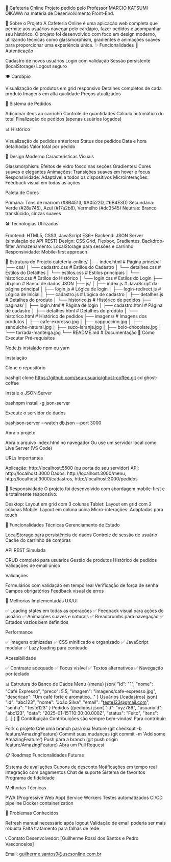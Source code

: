 👻 Cafeteria Online Projeto pedido pelo Professor MARCIO KATSUMI OIKAWA na matéria de Desenvolvimento Front-End. 

🎯 Sobre o Projeto A Cafeteria Online é uma aplicação web completa que permite aos usuários navegar pelo cardápio, fazer pedidos e acompanhar seu histórico. O projeto foi desenvolvido com foco em design moderno, utilizando técnicas como glassmorphism, gradientes e animações suaves para proporcionar uma experiência única. 
✨ Funcionalidades 
🔐 Autenticação

Cadastro de novos usuários Login com validação Sessão persistente (localStorage) Logout seguro

🍽️ Cardápio

Visualização de produtos em grid responsivo Detalhes completos de cada produto Imagens em alta qualidade Preços atualizados

🛒 Sistema de Pedidos

Adicionar itens ao carrinho Controle de quantidades Cálculo automático do total Finalização de pedidos (apenas usuários logados)

📊 Histórico

Visualização de pedidos anteriores Status dos pedidos Data e hora detalhadas Valor total por pedido

🎨 Design Moderno Características Visuais

Glassmorphism: Efeitos de vidro fosco nas seções Gradientes: Cores suaves e elegantes Animações: Transições suaves em hover e focus Responsividade: Adaptável a todos os dispositivos Microinterações: Feedback visual em todas as ações

Paleta de Cores

Primária: Tons de marrom (#8B4513, #A0522D, #6B4E3D) Secundária: Verde (#28a745), Azul (#17a2b8), Vermelho (#dc3545) Neutras: Branco translúcido, cinzas suaves

🛠️ Tecnologias Utilizadas

Frontend: HTML5, CSS3, JavaScript ES6+ Backend: JSON Server (simulação de API REST) Design: CSS Grid, Flexbox, Gradientes, Backdrop-filter Armazenamento: LocalStorage para sessões e carrinho Responsividade: Mobile-first approach

📁 Estrutura do Projeto
cafeteria-online/
├── index.html              # Página principal
├── css/
│   └── cadastro.css        # Estilos do Cadastro
│   └── detalhes.css        # Estilos do Detalhes
│   └── estilos.css         # Estilos principais
│   └── historico.css       # Estilos do Histórico
│   └── login.css           # Estilos do Login
├── db.json                 # Banco de dados JSON
├── js/
│   ├── index.js            # JavaScript da página principal
│   ├── login.js            # Lógica de login
│   ├── login-redirect.js   # Lógica de Inicial
│   ├── cadastro.js         # Lógica de cadastro
│   ├── detalhes.js         # Detalhes do produto
│   └── historico.js        # Histórico de pedidos
├── paginas/
│   ├── login.html          # Página de login
│   ├── cadastro.html       # Página de cadastro
│   ├── detalhes.html       # Detalhes do produto
│   └── historico.html      # Histórico de pedidos
├── imagens/                # Imagens dos produtos
│   ├── cafe-expresso.jpg
│   ├── cappuccino.jpg
│   ├── sanduiche-natural.jpg
│   ├── suco-laranja.jpg
│   ├── bolo-chocolate.jpg
│   └── torrada-manteiga.jpg
└── README.md               # Documentação 
🚀 Como Executar Pré-requisitos

Node.js instalado npm ou yarn

Instalação

Clone o repositório

bashgit clone https://github.com/seu-usuario/ghost-coffee.git 
cd ghost-coffee

Instale o JSON Server

bashnpm install -g json-server

Execute o servidor de dados

bashjson-server --watch db.json --port 3000

Abra o projeto

Abra o arquivo index.html no navegador Ou use um servidor local como Live Server (VS Code)

URLs Importantes

Aplicação: http://localhost:5500 (ou porta do seu servidor) API: http://localhost:3000 Dados: http://localhost:3000/menu, http://localhost:3000/cadastros, http://localhost:3000/pedidos

📱 Responsividade O projeto foi desenvolvido com abordagem mobile-first e é totalmente responsivo:

Desktop: Layout em grid com 3 colunas Tablet: Layout em grid com 2 colunas Mobile: Layout em coluna única Micro-interações: Adaptadas para touch

🔧 Funcionalidades Técnicas Gerenciamento de Estado

LocalStorage para persistência de dados Controle de sessão de usuário Cache do carrinho de compras

API REST Simulada

CRUD completo para usuários Gestão de produtos Histórico de pedidos Validações de email único

Validações

Formulários com validação em tempo real Verificação de força de senha Campos obrigatórios Feedback visual de erros

🎯 Melhorias Implementadas UX/UI

✅ Loading states em todas as operações ✅ Feedback visual para ações do usuário ✅ Animações suaves e naturais ✅ Breadcrumbs para navegação ✅ Estados vazios bem definidos

Performance

✅ Imagens otimizadas ✅ CSS minificado e organizado ✅ JavaScript modular ✅ Lazy loading para conteúdo

Acessibilidade

✅ Contraste adequado ✅ Focus visível ✅ Textos alternativos ✅ Navegação por teclado

📊 Estrutura do Banco de Dados Menu (/menu) json{ "id": "1", "nome": "Café Expresso", "preco": 5.5, "imagem": "imagens/cafe-expresso.jpg", "descricao": "Um café forte e aromático..." } Usuários (/cadastros) json{ "id": "abc123", "nome": "João Silva", "email": "teste123@gmail.com", "senha": "Teste123" } Pedidos (/pedidos) json{ "id": "xyz789", "usuarioId": "abc123", "data": "2025-01-15T10:30:00.000Z", "status": "Feito", "itens": [...] } 🤝 Contribuição Contribuições são sempre bem-vindas! Para contribuir:

Fork o projeto Crie uma branch para sua feature (git checkout -b feature/AmazingFeature) Commit suas mudanças (git commit -m 'Add some AmazingFeature') Push para a branch (git push origin feature/AmazingFeature) Abra um Pull Request

📋 Roadmap Funcionalidades Futuras

Sistema de avaliações Cupons de desconto Notificações em tempo real Integração com pagamentos Chat de suporte Sistema de favoritos Programa de fidelidade

Melhorias Técnicas

PWA (Progressive Web App) Service Workers Testes automatizados CI/CD pipeline Docker containerization

🐛 Problemas Conhecidos

Refresh manual necessário após logout Validação de email poderia ser mais robusta Falta tratamento para falhas de rede

📞 Contato Desenvolvedor: [Guilherme Rossi dos Santos e Pedro Vasconcelos]

Email: guilherme.santos9@uscsonline.com.br
